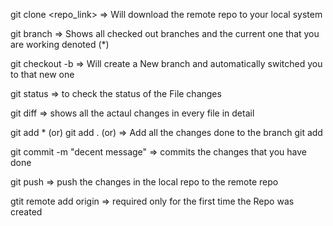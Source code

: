 git clone <repo_link>  => Will download the remote repo to your local system

git branch => Shows all checked out branches and the current one that you are working denoted (*)

git checkout -b <branch name>  => Will create a New branch and automatically switched you to that new one

git status => to check the status of the File changes

git diff => shows all the actaul changes in every file in detail

git add * (or)
git add . (or)      => Add all the changes done to the branch
git add <filename>

git commit -m "decent message"  => commits the changes that you have done

git push => push the changes in the local repo to the remote repo

gtit remote add origin <repo link> => required only for the first time the Repo was created